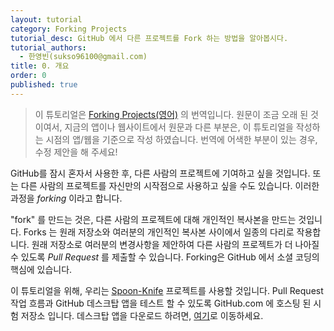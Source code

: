 ```yaml
---
layout: tutorial
category: Forking Projects
tutorial_desc: GitHub 에서 다른 프로젝트를 Fork 하는 방법을 알아봅시다.
tutorial_authors:
  - 한영빈(sukso96100@gmail.com)
title: 0. 개요
order: 0
published: true
---
```


> 이 튜토리얼은 [Forking Projects(영어)](https://guides.github.com/activities/forking) 의 번역입니다.
원문이 조금 오래 된 것이여서, 지금의 앱이나 웹사이트에서 원문과 다른 부분은, 이 튜토리얼을 작성하는 시점의 앱/웹을 기준으로 작성 하였습니다.
번역에 어색한 부분이 있는 경우, 수정 제안을 해 주세요!

GitHub를 잠시 혼자서 사용한 후, 다른 사람의 프로젝트에 기여하고 싶을 것입니다. 또는 다른 사람의 프로젝트를 자신만의 시작점으로 사용하고 싶을 수도 있습니다.
이러한 과정을 *forking* 이라고 합니다.

"fork" 를 만드는 것은, 다른 사람의 프로젝트에 대해 개인적인 복사본을 만드는 것입니다. Forks 는 원래 저장소와 여러분의 개인적인 복사본 사이에서 일종의 다리로 작용합니다. 원래 저장소로 여러분의 변경사항을 제안하여 다른 사람의 프로젝트가 더 나아질 수 있도록 *Pull Request* 를 제출할 수 있습니다. Forking은 GitHub 에서 소셜 코딩의 핵심에 있습니다.

이 튜토리얼을 위해, 우리는 [Spoon-Knife](https://github.com/octocat/Spoon-Knife) 프로젝트를 사용할 것입니다. Pull Request 작업 흐름과 GitHub 데스크탑 앱을 테스트 할 수 있도록 GitHub.com 에 호스팅 된 시험 저장소 입니다. 데스크탑 앱을 다운로드 하려면, [여기](https://desktop.github.com)로 이동하세요.
